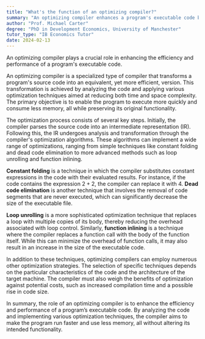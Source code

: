 ```yaml
---
title: "What's the function of an optimizing compiler?"
summary: "An optimizing compiler enhances a program's executable code by improving its efficiency and performance."
author: "Prof. Michael Carter"
degree: "PhD in Development Economics, University of Manchester"
tutor_type: "IB Economics Tutor"
date: 2024-02-13
---
```


An optimizing compiler plays a crucial role in enhancing the efficiency and performance of a program's executable code.

An optimizing compiler is a specialized type of compiler that transforms a program's source code into an equivalent, yet more efficient, version. This transformation is achieved by analyzing the code and applying various optimization techniques aimed at reducing both time and space complexity. The primary objective is to enable the program to execute more quickly and consume less memory, all while preserving its original functionality.

The optimization process consists of several key steps. Initially, the compiler parses the source code into an intermediate representation (IR). Following this, the IR undergoes analysis and transformation through the compiler's optimization algorithms. These algorithms can implement a wide range of optimizations, ranging from simple techniques like constant folding and dead code elimination to more advanced methods such as loop unrolling and function inlining.

**Constant folding** is a technique in which the compiler substitutes constant expressions in the code with their evaluated results. For instance, if the code contains the expression $2 + 2$, the compiler can replace it with $4$. **Dead code elimination** is another technique that involves the removal of code segments that are never executed, which can significantly decrease the size of the executable file.

**Loop unrolling** is a more sophisticated optimization technique that replaces a loop with multiple copies of its body, thereby reducing the overhead associated with loop control. Similarly, **function inlining** is a technique where the compiler replaces a function call with the body of the function itself. While this can minimize the overhead of function calls, it may also result in an increase in the size of the executable code.

In addition to these techniques, optimizing compilers can employ numerous other optimization strategies. The selection of specific techniques depends on the particular characteristics of the code and the architecture of the target machine. The compiler must also weigh the benefits of optimization against potential costs, such as increased compilation time and a possible rise in code size.

In summary, the role of an optimizing compiler is to enhance the efficiency and performance of a program’s executable code. By analyzing the code and implementing various optimization techniques, the compiler aims to make the program run faster and use less memory, all without altering its intended functionality.
    